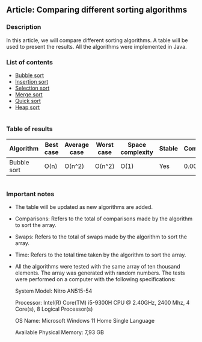 ## Article: Comparing different sorting algorithms

### Description

In this article, we will compare different sorting algorithms. A table will be used to present the results. All the algorithms were implemented in Java. 

### List of contents

- [Bubble sort](#bubble-sort)
- [Insertion sort](#insertion-sort)
- [Selection sort](#selection-sort)
- [Merge sort](#merge-sort)
- [Quick sort](#quick-sort)
- [Heap sort](#heap-sort)

#
### Table of results

| Algorithm   | Best case | Average case | Worst case | Space complexity | Stable | Comparisons | Swaps | Time (ms) |
| ----------- | --------- | ------------ | ---------- | ---------------- | ------ | ----------- | ----- | --------- |
| Bubble sort | O(n)      | O(n^2)       | O(n^2)     | O(1)             | Yes    | 0.000000    |

#
### Important notes

* The table will be updated as new algorithms are added.

* Comparisons: Refers to the total of comparisons made by the algorithm to sort the array.

* Swaps: Refers to the total of swaps made by the algorithm to sort the array.

* Time: Refers to the total time taken by the algorithm to sort the array.

* All the algorithms were tested with the same array of ten thousand elements. The array was generated with random numbers. The tests were performed on a computer with the following specifications: 

    System Model:	Nitro AN515-54

    Processor:	Intel(R) Core(TM) i5-9300H CPU @ 2.40GHz, 2400 Mhz, 4 Core(s), 8 Logical Processor(s)

    OS Name:	Microsoft Windows 11 Home Single Language

    Available Physical Memory:	7,93 GB







